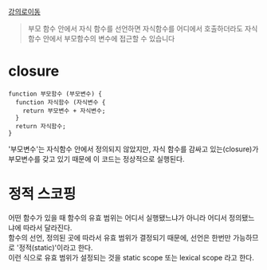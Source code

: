 [강의로이동](https://www.youtube.com/watch?v=bwwaSwf7vkE)

> 부모 함수 안에서 자식 함수를 선언하면 자식함수를 어디에서 호출하더라도 자식함수 안에서 부모함수의 변수에 접근할 수 있습니다

# closure
```
function 부모함수 (부모변수) {
  function 자식함수 (자식변수 {
    return 부모변수 + 자식변수;
  }
  return 자식함수;
}
```

'부모변수'는 자식함수 안에서 정의되지 않았지만, 자식 함수를 감싸고 있는(closure)가 부모변수를 갖고 있기 때문에 이 코드는 정상적으로 실행된다.  

# 정적 스코핑
어떤 함수가 있을 때 함수의 유효 범위는 어디서 실행됐느냐가 아니라 어디서 정의됐느냐에 따라서 달라진다.   
함수의 선언, 정의된 곳에 따라서 유효 범위가 결정되기 때문에, 선언은 한번만 가능하므로 '정적(static)'이라고 한다.  
이런 식으로 유효 범위가 설정되는 것을 static scope 또는 lexical scope 라고 한다.  
